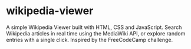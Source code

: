 # wikipedia-viewer
A simple Wikipedia Viewer built with HTML, CSS and JavaScript.   Search Wikipedia articles in real time using the MediaWiki API, or explore random entries with a single click.   Inspired by the FreeCodeCamp challenge.

